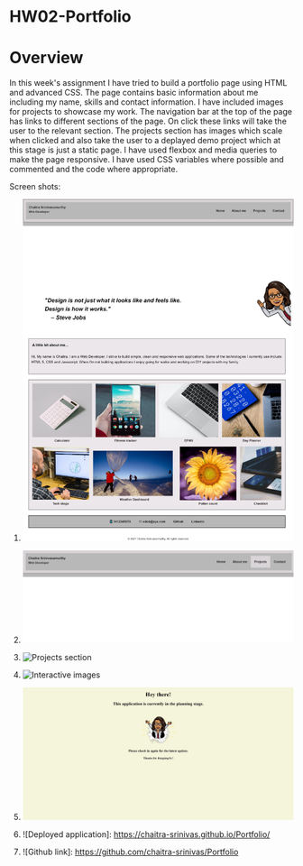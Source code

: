 # HW02-Portfolio
# Overview
In  this week's assignment I have tried to build a portfolio page using HTML and advanced CSS. The page contains basic information about me including my name, skills and contact information. I have included images for projects to showcase my work. The navigation bar at the top of the page has links to different sections of the page. On click these links will take the user to the relevant section. The projects section has images which scale when clicked and also take the user to a deplayed demo project which at this stage is just a static page. I have used flexbox and media queries to make the page responsive. I have used CSS variables where possible and commented and the code where appropriate.

Screen shots:
1. ![Entire page.](./Assets/images/Chaitra-Portfolio.jpeg)
2. ![Links working.](./Assets/images/projects-link.png)
3. ![Projects section](./Assets/images/projects-section.png)
4. ![Interactive images](./Assets/images/Img-scales-onClick.png)
5. ![Demo page](./Assets/images/Demo.jpeg)

1. ![Deployed application]: https://chaitra-srinivas.github.io/Portfolio/
2. ![Github link]: https://github.com/chaitra-srinivas/Portfolio
